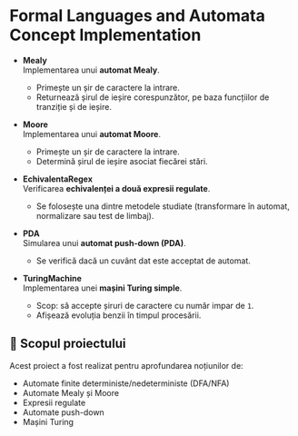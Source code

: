 # Formal Languages ​​and Automata Concept Implementation



- **Mealy**  
  Implementarea unui **automat Mealy**.  
  - Primește un șir de caractere la intrare.  
  - Returnează șirul de ieșire corespunzător, pe baza funcțiilor de tranziție și de ieșire.

- **Moore**  
  Implementarea unui **automat Moore**.  
  - Primește un șir de caractere la intrare.  
  - Determină șirul de ieșire asociat fiecărei stări.  

- **EchivalentaRegex**  
  Verificarea **echivalenței a două expresii regulate**.  
  - Se folosește una dintre metodele studiate (transformare în automat, normalizare sau test de limbaj).  

- **PDA**  
  Simularea unui **automat push-down (PDA)**.  
  - Se verifică dacă un cuvânt dat este acceptat de automat.  

- **TuringMachine**  
  Implementarea unei **mașini Turing simple**.  
  - Scop: să accepte șiruri de caractere cu număr impar de `1`.  
  - Afișează evoluția benzii în timpul procesării.  


## 🎯 Scopul proiectului

Acest proiect a fost realizat pentru aprofundarea noțiunilor de:
- Automate finite deterministe/nedeterministe (DFA/NFA)
- Automate Mealy și Moore
- Expresii regulate
- Automate push-down
- Mașini Turing

